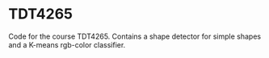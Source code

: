 # TDT4265

Code for the course TDT4265. Contains a shape detector for simple shapes and a K-means rgb-color classifier.
